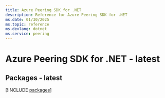 ```yaml
---
title: Azure Peering SDK for .NET
description: Reference for Azure Peering SDK for .NET
ms.date: 01/30/2025
ms.topic: reference
ms.devlang: dotnet
ms.service: peering
---
```

# Azure Peering SDK for .NET - latest
## Packages - latest
[!INCLUDE [packages](peering-index.md)]
